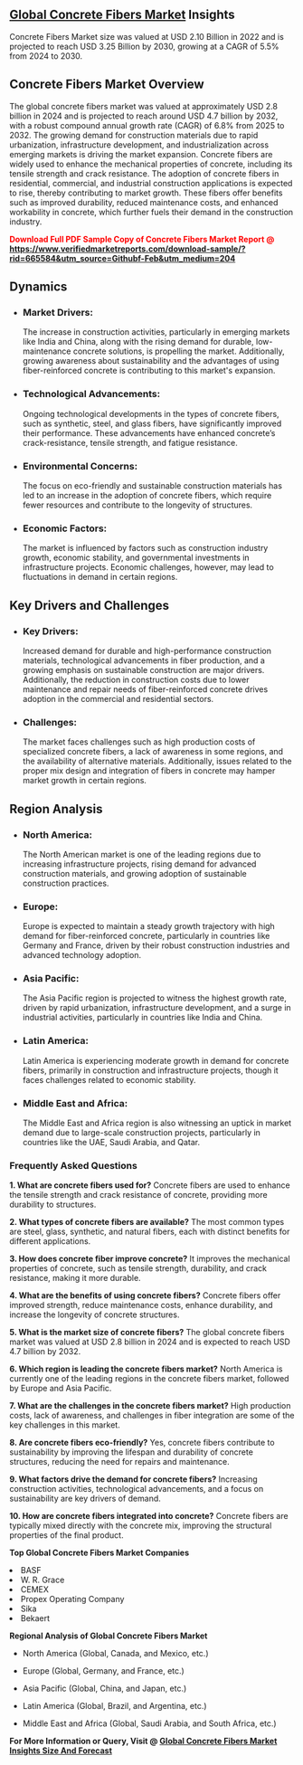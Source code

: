 <h2><a href="https://www.verifiedmarketreports.com/download-sample/?rid=665584&amp;utm_source=Githubf&amp;utm_medium=204" target="_blank">Global Concrete Fibers Market</a> Insights</h2><p>Concrete Fibers Market size was valued at USD 2.10 Billion in 2022 and is projected to reach USD 3.25 Billion by 2030, growing at a CAGR of 5.5% from 2024 to 2030.</p><p> <h2>Concrete Fibers Market Overview</h2> <p>The global concrete fibers market was valued at approximately USD 2.8 billion in 2024 and is projected to reach around USD 4.7 billion by 2032, with a robust compound annual growth rate (CAGR) of 6.8% from 2025 to 2032. The growing demand for construction materials due to rapid urbanization, infrastructure development, and industrialization across emerging markets is driving the market expansion. Concrete fibers are widely used to enhance the mechanical properties of concrete, including its tensile strength and crack resistance. The adoption of concrete fibers in residential, commercial, and industrial construction applications is expected to rise, thereby contributing to market growth. These fibers offer benefits such as improved durability, reduced maintenance costs, and enhanced workability in concrete, which further fuels their demand in the construction industry.</p> <p><strong><p><span class=""><span style="color: #ff0000;"><strong>Download Full PDF Sample Copy of Concrete Fibers Market Report</strong> @ </span><a href="https://www.verifiedmarketreports.com/download-sample/?rid=665584&amp;utm_source=Githubf-Feb&amp;utm_medium=204" target="_blank">https://www.verifiedmarketreports.com/download-sample/?rid=665584&amp;utm_source=Githubf-Feb&amp;utm_medium=204</a></span></p></strong></p> <h2>Dynamics</h2> <ul> <li><h3>Market Drivers:</h3> The increase in construction activities, particularly in emerging markets like India and China, along with the rising demand for durable, low-maintenance concrete solutions, is propelling the market. Additionally, growing awareness about sustainability and the advantages of using fiber-reinforced concrete is contributing to this market's expansion.</li> <li><h3>Technological Advancements:</h3> Ongoing technological developments in the types of concrete fibers, such as synthetic, steel, and glass fibers, have significantly improved their performance. These advancements have enhanced concrete’s crack-resistance, tensile strength, and fatigue resistance.</li> <li><h3>Environmental Concerns:</h3> The focus on eco-friendly and sustainable construction materials has led to an increase in the adoption of concrete fibers, which require fewer resources and contribute to the longevity of structures.</li> <li><h3>Economic Factors:</h3> The market is influenced by factors such as construction industry growth, economic stability, and governmental investments in infrastructure projects. Economic challenges, however, may lead to fluctuations in demand in certain regions.</li> </ul> <h2>Key Drivers and Challenges</h2> <ul> <li><h3>Key Drivers:</h3> Increased demand for durable and high-performance construction materials, technological advancements in fiber production, and a growing emphasis on sustainable construction are major drivers. Additionally, the reduction in construction costs due to lower maintenance and repair needs of fiber-reinforced concrete drives adoption in the commercial and residential sectors.</li> <li><h3>Challenges:</h3> The market faces challenges such as high production costs of specialized concrete fibers, a lack of awareness in some regions, and the availability of alternative materials. Additionally, issues related to the proper mix design and integration of fibers in concrete may hamper market growth in certain regions.</li> </ul> <h2>Region Analysis</h2> <ul> <li><h3>North America:</h3> The North American market is one of the leading regions due to increasing infrastructure projects, rising demand for advanced construction materials, and growing adoption of sustainable construction practices.</li> <li><h3>Europe:</h3> Europe is expected to maintain a steady growth trajectory with high demand for fiber-reinforced concrete, particularly in countries like Germany and France, driven by their robust construction industries and advanced technology adoption.</li> <li><h3>Asia Pacific:</h3> The Asia Pacific region is projected to witness the highest growth rate, driven by rapid urbanization, infrastructure development, and a surge in industrial activities, particularly in countries like India and China.</li> <li><h3>Latin America:</h3> Latin America is experiencing moderate growth in demand for concrete fibers, primarily in construction and infrastructure projects, though it faces challenges related to economic stability.</li> <li><h3>Middle East and Africa:</h3> The Middle East and Africa region is also witnessing an uptick in market demand due to large-scale construction projects, particularly in countries like the UAE, Saudi Arabia, and Qatar.</li> </ul> <h3>Frequently Asked Questions</h3> <p><strong>1. What are concrete fibers used for?</strong> Concrete fibers are used to enhance the tensile strength and crack resistance of concrete, providing more durability to structures.</p> <p><strong>2. What types of concrete fibers are available?</strong> The most common types are steel, glass, synthetic, and natural fibers, each with distinct benefits for different applications.</p> <p><strong>3. How does concrete fiber improve concrete?</strong> It improves the mechanical properties of concrete, such as tensile strength, durability, and crack resistance, making it more durable.</p> <p><strong>4. What are the benefits of using concrete fibers?</strong> Concrete fibers offer improved strength, reduce maintenance costs, enhance durability, and increase the longevity of concrete structures.</p> <p><strong>5. What is the market size of concrete fibers?</strong> The global concrete fibers market was valued at USD 2.8 billion in 2024 and is expected to reach USD 4.7 billion by 2032.</p> <p><strong>6. Which region is leading the concrete fibers market?</strong> North America is currently one of the leading regions in the concrete fibers market, followed by Europe and Asia Pacific.</p> <p><strong>7. What are the challenges in the concrete fibers market?</strong> High production costs, lack of awareness, and challenges in fiber integration are some of the key challenges in this market.</p> <p><strong>8. Are concrete fibers eco-friendly?</strong> Yes, concrete fibers contribute to sustainability by improving the lifespan and durability of concrete structures, reducing the need for repairs and maintenance.</p> <p><strong>9. What factors drive the demand for concrete fibers?</strong> Increasing construction activities, technological advancements, and a focus on sustainability are key drivers of demand.</p> <p><strong>10. How are concrete fibers integrated into concrete?</strong> Concrete fibers are typically mixed directly with the concrete mix, improving the structural properties of the final product.</p> </p><p><strong>Top Global Concrete Fibers Market Companies</strong></p><div data-test-id=""><p><li>BASF</li><li> W. R. Grace</li><li> CEMEX</li><li> Propex Operating Company</li><li> Sika</li><li> Bekaert</li></p><div><strong>Regional Analysis of&nbsp;Global Concrete Fibers Market</strong></div><ul><li dir="ltr"><p dir="ltr">North America&nbsp;(Global, Canada, and Mexico, etc.)</p></li><li dir="ltr"><p dir="ltr">Europe (Global, Germany, and France, etc.)</p></li><li dir="ltr"><p dir="ltr">Asia Pacific&nbsp;(Global, China, and Japan, etc.)</p></li><li dir="ltr"><p dir="ltr">Latin America&nbsp;(Global, Brazil, and Argentina, etc.)</p></li><li dir="ltr">Middle East and Africa&nbsp;(Global, Saudi Arabia, and South Africa, etc.)</li></ul><p><strong>For More Information or Query, Visit @&nbsp;</strong><strong><a href="https://www.verifiedmarketreports.com/product/concrete-fibers-market/?utm_source=Githubf&amp;utm_medium=204" target="_blank">Global Concrete Fibers Market Insights Size And Forecast</a></strong></p></div>
